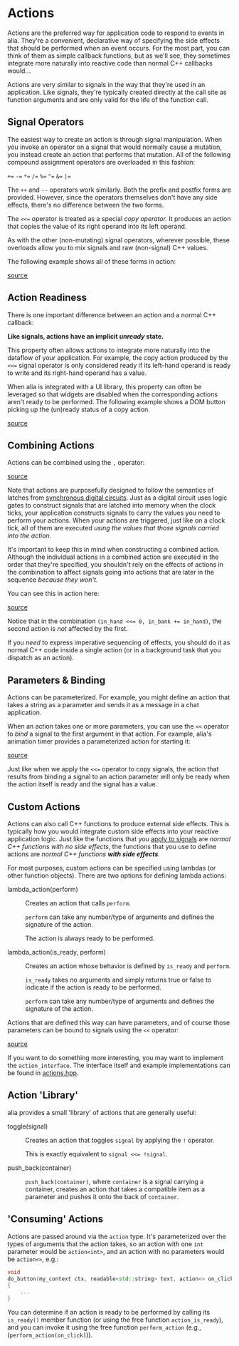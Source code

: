 Actions
=======

<script>
    init_alia_demos(['unready-copier', 'action-operators', 'action-combining',
        'action-latching', 'action-binding', 'lambda-action-demo']);
</script>

Actions are the preferred way for application code to respond to events in alia.
They're a convenient, declarative way of specifying the side effects that should
be performed when an event occurs. For the most part, you can think of them as
simple callback functions, but as we'll see, they sometimes integrate more
naturally into reactive code than normal C++ callbacks would...

Actions are very similar to signals in the way that they're used in an
application. Like signals, they're typically created directly at the call site
as function arguments and are only valid for the life of the function call.

Signal Operators
----------------

The easiest way to create an action is through signal manipulation. When you
invoke an operator on a signal that would normally cause a mutation, you instead
create an action that performs that mutation. All of the following compound
assignment operators are overloaded in this fashion:

`+=` `-=` `*=` `/=` `%=` `^=` `&=` `|=`

The `++` and `--` operators work similarly. Both the prefix and postfix forms
are provided. However, since the operators themselves don't have any side
effects, there's no difference between the two forms.

The `<<=` operator is treated as a special *copy operator.* It produces an
action that copies the value of its right operand into its left operand.

As with the other (non-mutating) signal operators, wherever possible, these
overloads allow you to mix signals and raw (non-signal) C++ values.

The following example shows all of these forms in action:

[source](actions.cpp ':include :fragment=action-operators')

<div class="demo-panel">
<div id="action-operators"></div>
</div>

Action Readiness
----------------

There is one important difference between an action and a normal C++ callback:

**Like signals, actions have an implicit *unready* state.**

This property often allows actions to integrate more naturally into the dataflow
of your application. For example, the copy action produced by the `<<=` signal
operator is only considered ready if its left-hand operand is ready to write and
its right-hand operand has a value.

When alia is integrated with a UI library, this property can often be leveraged
so that widgets are disabled when the corresponding actions aren't ready to be
performed. The following example shows a DOM button picking up the (un)ready
status of a copy action.

[source](actions.cpp ':include :fragment=unready-copier')

<div class="demo-panel">
<div id="unready-copier"></div>
</div>

Combining Actions
-----------------

Actions can be combined using the `,` operator:

[source](actions.cpp ':include :fragment=action-combining')

<div class="demo-panel">
<div id="action-combining"></div>
</div>

Note that actions are purposefully designed to follow the semantics of latches
from [synchronous digital
circuits](https://en.wikipedia.org/wiki/Synchronous_circuit). Just as a digital
circuit uses logic gates to construct signals that are latched into memory when
the clock ticks, your application constructs signals to carry the values you
need to perform your actions. When your actions are triggered, just like on a
clock tick, all of them are executed *using the values that those signals
carried into the action.*

It's important to keep this in mind when constructing a combined action.
Although the individual actions in a combined action are executed in the order
that they're specified, you shouldn't rely on the effects of actions in the
combination to affect signals going into actions that are later in the sequence
*because they won't.*

You can see this in action here:

[source](actions.cpp ':include :fragment=action-latching')

<div class="demo-panel">
<div id="action-latching"></div>
</div>

Notice that in the combination `(in_hand <<= 0, in_bank += in_hand)`, the second
action is *not* affected by the first.

If you *need* to express imperative sequencing of effects, you should do it as
normal C++ code inside a single action (or in a background task that you
dispatch as an action).

Parameters & Binding
--------------------

Actions can be parameterized. For example, you might define an action that takes
a string as a parameter and sends it as a message in a chat application.

When an action takes one or more parameters, you can use the `<<` operator to
*bind* a signal to the first argument in that action. For example, alia's
animation timer provides a parameterized action for starting it:

[source](actions.cpp ':include :fragment=action-binding')

<div class="demo-panel">
<div id="action-binding"></div>
</div>

Just like when we apply the `<<=` operator to copy signals, the action that
results from binding a signal to an action parameter will only be ready when the
action itself is ready and the signal has a value.

Custom Actions
--------------

Actions can also call C++ functions to produce external side effects. This is
typically how you would integrate custom side effects into your reactive
application logic. Just like the functions that you [apply to
signals](function-application.md) are *normal C++ functions with no side
effects*, the functions that you use to define actions are *normal C++ functions
**with side effects***.

For most purposes, custom actions can be specified using lambdas (or other
function objects). There are two options for defining lambda actions:

<dl>

<dt>lambda_action(perform)</dt><dd>

Creates an action that calls `perform`.

`perform` can take any number/type of arguments and defines the signature of the
action.

The action is always ready to be performed.

</dd>

<dt>lambda_action(is_ready, perform)</dt><dd>

Creates an action whose behavior is defined by `is_ready` and `perform`.

`is_ready` takes no arguments and simply returns true or false to indicate if
the action is ready to be performed.

`perform` can take any number/type of arguments and defines the signature of the
action.

</dd>

</dl>

Actions that are defined this way can have parameters, and of course those
parameters can be bound to signals using the `<<` operator:

[source](actions.cpp ':include :fragment=lambda-action-demo')

<div class="demo-panel">
<div id="lambda-action-demo"></div>
</div>

If you want to do something more interesting, you may want to implement the
`action_interface`. The interface itself and example implementations can be
found in
[actions.hpp](https://github.com/tmadden/alia/blob/master/src/alia/flow/actions.hpp).

Action 'Library'
----------------

alia provides a small 'library' of actions that are generally useful:

<dl>

<dt>toggle(signal)</dt><dd>

Creates an action that toggles `signal` by applying the `!` operator.

This is exactly equivalent to `signal <<= !signal`.

</dd>

<dt>push_back(container)</dt><dd>

`push_back(container)`, where `container` is a signal carrying a container,
creates an action that takes a compatible item as a parameter and pushes it onto
the back of `container`.

</dd>

</dl>

'Consuming' Actions
-------------------

Actions are passed around via the `action` type. It's parameterized over the
types of arguments that the action takes, so an action with one `int` parameter
would be `action<int>`, and an action with no parameters would be `action<>`,
e.g.:

```cpp
void
do_button(my_context ctx, readable<std::string> text, action<> on_click)
{
    ...
}
```

You can determine if an action is ready to be performed by calling its
`is_ready()` member function (or using the free function `action_is_ready`), and
you can invoke it using the free function `perform_action` (e.g.,
(`perform_action(on_click)`)).
